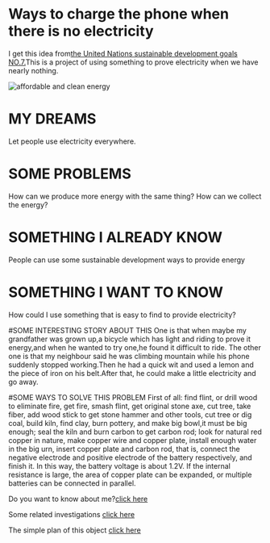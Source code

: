 # Ways to charge the phone when there is no electricity

I get this idea from[the United Nations sustainable development goals NO.7.](https://www.un.org/sustainabledevelopment/energy/)This is a project of using something  to prove electricity when we have nearly nothing.

![affordable and clean energy](https://timgsa.baidu.com/timg?image&quality=80&size=b9999_10000&sec=1571235015&di=bd2e469185f13d73bf0bc832c383788d&imgtype=jpg&er=1&src=http%3A%2F%2Fsteps-centre.org%2Fwp-content%2Fuploads%2F2017%2F01%2Fsdg-chart940x380.jpg) 

# MY DREAMS
Let people use electricity everywhere.

# SOME PROBLEMS
How can we produce more energy with the same thing?
How can we collect the energy?

# SOMETHING I ALREADY KNOW
People can use some sustainable development ways to provide energy

# SOMETHING I WANT TO KNOW
How could I use something that is easy to find to provide electricity?

#SOME INTERESTING STORY ABOUT THIS
One is that when maybe my grandfather was grown up,a bicycle which has light and riding to prove it energy,and when he wanted to try one,he found it difficult to ride.
The other one is that my neighbour said he was climbing mountain while his phone suddenly stopped working.Then he had a quick wit and used a lemon and the piece of iron on his belt.After that, he could make a little electricity and go away. 

#SOME WAYS TO SOLVE THIS PROBLEM
First of all: find flint, or drill wood to eliminate fire, get fire, smash flint, get original stone axe, cut tree, take fiber, add wood stick to get stone hammer and other tools, cut tree or dig coal, build kiln, find clay, burn pottery, and make big bowl,it must be big enough; seal the kiln and burn carbon to get carbon rod; look for natural red copper in nature, make copper wire and copper plate, install enough water in the big urn, insert copper plate and carbon rod, that is, connect the negative electrode and positive electrode of the battery respectively, and finish it. In this way, the battery voltage is about 1.2V. If the internal resistance is large, the area of copper plate can be expanded, or multiple batteries can be connected in parallel.

Do you want to know about me?[click here](aboutme.md)

Some related investigations [click here](investigations.md)

The simple plan of this object [click here](plan.md)
